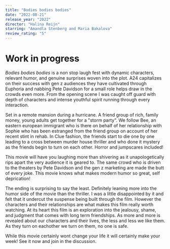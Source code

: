 ```yaml
---
title: "Bodies bodies bodies"
date: "2022-08-21"
release_year: "2022"
director: "Halina Reijn"
starring: "Amandla Stenberg and Maria Bakalova"
review_rating: "5"
---
```


# Work in progress

_Bodies bodies bodies_ is a non stop laugh fest with dynamic characters, relevant humor, and genuine surprises woven into the plot. A24 capitalizes on their success with gen z audiences they have cultivated through Euphoria and nabbing Pete Davidson for a small role helps draw in the crowds even more. From the opening scene I was caught off guard with depth of characters and intense youthful spirit running through every interaction.

Set in a remote mansion during a hurricane. A friend group of rich, family money, young adults get together for a "storm party". We follow Bee, an eastern european immigrant who is there on behalf of her relationship with Sophie who has been estranged from the friend group on account of her recent stint in rehab. In Clue fashion, the friends start to die one by one leading to a cross between murder house thriller and who done it mystery as the friends begin to turn on each other. Horror and jumpscares included!

This movie will have you laughing more than shivering as it unapologetically rips apart the very audience it is geared to. The same crowd who is driven to the theaters by Pete Davidson and the gen z marketing are made the butt of every joke. This movie knows what makes modern humor so great, self deprication!

The ending is surprising to say the least. Definitely leaning more into the humor side of the movie than the thriller. I was a little disappointed by it and felt that it undercut the suspense being built through the film. However the characters and their relationships are what makes this film really worth watching. At its heart this film is an exploration into the jealousy, shame, and judgment that comes with long term friendships. As more and more is revealed about our characters and their lives, the less and less we like them. As they turn on eachother we turn on them, no one is safe.

While this movie certainly wont change your life it will certainly make your week! See it now and join in the discussion.
